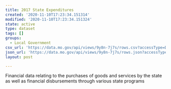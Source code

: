 ```yaml
---
title: 2017 State Expenditures
created: '2020-11-10T17:23:34.151314'
modified: '2020-11-10T17:23:34.151324'
state: active
type: dataset
tags: []
groups:
  - Local Government
csv_url: 'https://data.mo.gov/api/views/9y8n-7j7s/rows.csv?accessType=DOWNLOAD'
json_url: 'https://data.mo.gov/api/views/9y8n-7j7s/rows.json?accessType=DOWNLOAD'
layout: post

---
```

Financial data relating to the purchases of goods and services by the state as well as financial disbursements through various state programs
